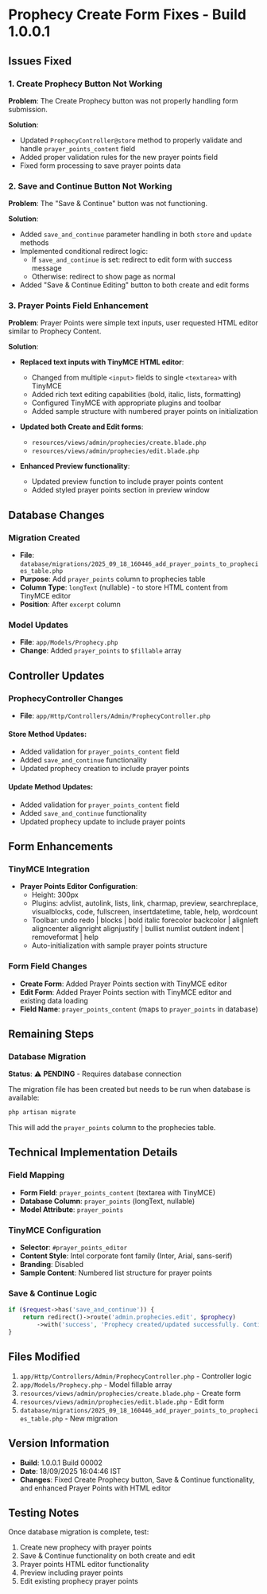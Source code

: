 # Prophecy Create Form Fixes - Build 1.0.0.1

## Issues Fixed

### 1. Create Prophecy Button Not Working
**Problem**: The Create Prophecy button was not properly handling form submission.

**Solution**: 
- Updated `ProphecyController@store` method to properly validate and handle `prayer_points_content` field
- Added proper validation rules for the new prayer points field
- Fixed form processing to save prayer points data

### 2. Save and Continue Button Not Working
**Problem**: The "Save & Continue" button was not functioning.

**Solution**:
- Added `save_and_continue` parameter handling in both `store` and `update` methods
- Implemented conditional redirect logic:
  - If `save_and_continue` is set: redirect to edit form with success message
  - Otherwise: redirect to show page as normal
- Added "Save & Continue Editing" button to both create and edit forms

### 3. Prayer Points Field Enhancement
**Problem**: Prayer Points were simple text inputs, user requested HTML editor similar to Prophecy Content.

**Solution**:
- **Replaced text inputs with TinyMCE HTML editor**:
  - Changed from multiple `<input>` fields to single `<textarea>` with TinyMCE
  - Added rich text editing capabilities (bold, italic, lists, formatting)
  - Configured TinyMCE with appropriate plugins and toolbar
  - Added sample structure with numbered prayer points on initialization

- **Updated both Create and Edit forms**:
  - `resources/views/admin/prophecies/create.blade.php`
  - `resources/views/admin/prophecies/edit.blade.php`

- **Enhanced Preview functionality**:
  - Updated preview function to include prayer points content
  - Added styled prayer points section in preview window

## Database Changes

### Migration Created
- **File**: `database/migrations/2025_09_18_160446_add_prayer_points_to_prophecies_table.php`
- **Purpose**: Add `prayer_points` column to prophecies table
- **Column Type**: `longText` (nullable) - to store HTML content from TinyMCE editor
- **Position**: After `excerpt` column

### Model Updates
- **File**: `app/Models/Prophecy.php`
- **Change**: Added `prayer_points` to `$fillable` array

## Controller Updates

### ProphecyController Changes
- **File**: `app/Http/Controllers/Admin/ProphecyController.php`

#### Store Method Updates:
- Added validation for `prayer_points_content` field
- Added `save_and_continue` functionality
- Updated prophecy creation to include prayer points

#### Update Method Updates:
- Added validation for `prayer_points_content` field  
- Added `save_and_continue` functionality
- Updated prophecy update to include prayer points

## Form Enhancements

### TinyMCE Integration
- **Prayer Points Editor Configuration**:
  - Height: 300px
  - Plugins: advlist, autolink, lists, link, charmap, preview, searchreplace, visualblocks, code, fullscreen, insertdatetime, table, help, wordcount
  - Toolbar: undo redo | blocks | bold italic forecolor backcolor | alignleft aligncenter alignright alignjustify | bullist numlist outdent indent | removeformat | help
  - Auto-initialization with sample prayer points structure

### Form Field Changes
- **Create Form**: Added Prayer Points section with TinyMCE editor
- **Edit Form**: Added Prayer Points section with TinyMCE editor and existing data loading
- **Field Name**: `prayer_points_content` (maps to `prayer_points` in database)

## Remaining Steps

### Database Migration
**Status**: ⚠️ **PENDING** - Requires database connection

The migration file has been created but needs to be run when database is available:
```bash
php artisan migrate
```

This will add the `prayer_points` column to the prophecies table.

## Technical Implementation Details

### Field Mapping
- **Form Field**: `prayer_points_content` (textarea with TinyMCE)
- **Database Column**: `prayer_points` (longText, nullable)
- **Model Attribute**: `prayer_points`

### TinyMCE Configuration
- **Selector**: `#prayer_points_editor`
- **Content Style**: Intel corporate font family (Inter, Arial, sans-serif)
- **Branding**: Disabled
- **Sample Content**: Numbered list structure for prayer points

### Save & Continue Logic
```php
if ($request->has('save_and_continue')) {
    return redirect()->route('admin.prophecies.edit', $prophecy)
        ->with('success', 'Prophecy created/updated successfully. Continue editing below.');
}
```

## Files Modified

1. `app/Http/Controllers/Admin/ProphecyController.php` - Controller logic
2. `app/Models/Prophecy.php` - Model fillable array
3. `resources/views/admin/prophecies/create.blade.php` - Create form
4. `resources/views/admin/prophecies/edit.blade.php` - Edit form
5. `database/migrations/2025_09_18_160446_add_prayer_points_to_prophecies_table.php` - New migration

## Version Information
- **Build**: 1.0.0.1 Build 00002
- **Date**: 18/09/2025 16:04:46 IST
- **Changes**: Fixed Create Prophecy button, Save & Continue functionality, and enhanced Prayer Points with HTML editor

## Testing Notes
Once database migration is complete, test:
1. Create new prophecy with prayer points
2. Save & Continue functionality on both create and edit
3. Prayer points HTML editor functionality
4. Preview including prayer points
5. Edit existing prophecy prayer points

